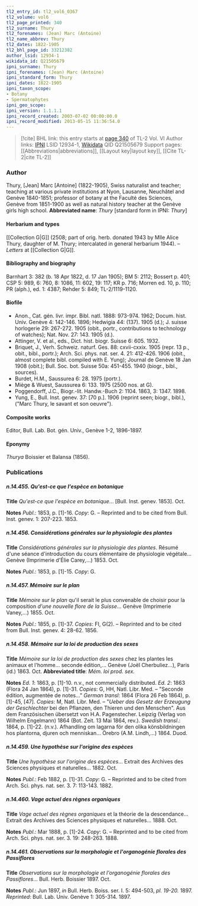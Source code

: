 ```yaml
---
tl2_entry_id: tl2_vol6_0367
tl2_volume: vol6
tl2_page_printed: 340
tl2_surname: Thury
tl2_forenames: (Jean) Marc (Antoine)
tl2_name_abbrev: Thury
tl2_dates: 1822-1905
tl2_bhl_page_id: 33212382
author_lsid: 12934-1
wikidata_id: Q21505679
ipni_surname: Thury
ipni_forenames: (Jean) Marc (Antoine)
ipni_standard_form: Thury
ipni_dates: 1822-1905
ipni_taxon_scope: 
- Botany
- Spermatophytes
ipni_geo_scope: 
ipni_version: 1.1.1.1
ipni_record_created: 2003-07-02 00:00:00.0
ipni_record_modified: 2013-05-15 11:36:54.0
---
```


> [!cite] BHL link: this entry starts at [page 340](https://www.biodiversitylibrary.org/page/33212382) of TL-2 Vol. VI
> Author links: [IPNI](https://www.ipni.org/a/12934-1) LSID 12934-1, [Wikidata](https://www.wikidata.org/wiki/Q21505679) QID Q21505679
> Support pages: [[Abbreviations|abbreviations]], [[Layout key|layout key]], [[Cite TL-2|cite TL-2]]

### Author

Thury, \[Jean\] Marc \[Antoine\] (1822-1905), Swiss naturalist and teacher; teaching at various private institutions at Nyon, Lausanne, Neuchâtel and Genève 1840-1851; professor of botany at the Faculté des Sciences, Genève from 1851-1900 as well as natural history teacher at the Genève girls high school. 
**Abbreviated name**: *Thury* \[standard form in IPNI: *Thury*\]

#### Herbarium and types

[[Collection G|G]] (2508; part of orig. herb. donated 1943 by Mlle Alice Thury, daughter of M. Thury; intercalated in general herbarium 1944). – *Letters* at [[Collection G|G]].

#### Bibliography and biography

Barnhart 3: 382 (b. 18 Apr 1822, d. 17 Jan 1905); BM 5: 2112; Bossert p. 401; CSP 5: 989, 6: 760, 8: 1086, 11: 602, 19: 117; KR p. 716; Morren ed. 10, p. 110; PR (alph.), ed. 1: 4387; Rehder 5: 849; TL-2/1119-1120.

#### Biofile

- Anon., Cat. gén. livr. impr. Bibl. natl. 1888: 973-974. 1962; Docum. hist. Univ. Genève 4: 142-146. 1896; Hedwigia 44: (137). 1905 (d.); J. suisse horlogerie 29: 267-272. 1905 (obit., portr., contributions to technology of watches); Nat. Nov. 27: 143. 1905 (d.).
- Attinger, V. et al., eds., Dict. hist. biogr. Suisse 6: 605. 1932.
- Briquet, J., Verh. Schweiz. naturf. Ges. 88: cxvii-cxxix. 1905 (repr. 13 p., obit., bibl., portr.); Arch. Sci. phys. nat. ser. 4. 21: 412-426. 1906 (obit., almost complete bibl. compiled with E. Yung); Journal de Genève 18 Jan 1908 (obit.); Bull. Soc. bot. Suisse 50a: 451-455. 1940 (biogr., bibl., sources).
- Burdet, H.M., Saussurea 6: 28. 1975 (portr.).
- Miège & Wuest, Saussurea 6: 133. 1975 (2500 nos. at G).
- Poggendorff, J.C., Biogr.-lit. Handw.-Buch 2: 1104. 1863, 3: 1347. 1898.
- Yung, E., Bull. Inst. genev. 37: \[70 p.\]. 1906 (reprint seen; biogr., bibl.), ("Marc Thury, le savant et son oeuvre").

#### Composite works

Editor, Bull. Lab. Bot. gén. Univ., Genève 1-2, 1896-1897.

#### Eponymy

*Thurya* Boissier et Balansa (1856).

### Publications

##### n.14.455. Qu'est-ce que l'espèce en botanique

**Title**
*Qu'est-ce que l'espèce en botanique*... \[Bull. Inst. genev. 1853\]. Oct.

**Notes**
*Publ*.: 1853, p. \[1\]-16. *Copy*: G. – Reprinted and to be cited from Bull. Inst. genev. 1: 207-223. 1853.

##### n.14.456. Considérations générales sur la physiologie des plantes

**Title**
*Considérations générales sur la physiologie des plantes*. Résumé d'une séance d'introduction du cours élémentaire de physiologie végétale... Genève (Imprimerie d'Élie Carey,...) 1853. Oct.

**Notes**
*Publ*.: 1853, p. \[1\]-15. *Copy*: G.

##### n.14.457. Mémoire sur le plan

**Title**
*Mémoire sur le plan* qu'il serait le plus convenable de choisir pour la composition *d'une nouvelle flore de la Suisse*... Genève (Imprimerie Vaney,...) 1855. Oct.

**Notes**
*Publ*.: 1855, p. \[1\]-37. *Copies*: FI, G(2). – Reprinted and to be cited from Bull. Inst. genev. 4: 28-62. 1856.

##### n.14.458. Mémoire sur la loi de production des sexes

**Title**
*Mémoire sur la loi de production des sexes* chez les plantes les animaux et l'homme... seconde édition,... Genève (Joël Cherbuliez...), Paris (id.) 1863. Oct.
**Abbreviated title**: *Mém. loi prod. sex.*

**Notes**
*Ed. 1*: 1863, p. \[1\]-10. n.v., not commercially distributed.
*Ed. 2*: 1863 (Flora 24 Jan 1864), p. \[1\]-31. *Copies*: G, HH, Natl. Libr. Med. – "Seconde édition, augmentée de notes..."
*German transl*: 1864 (Flora 26 Feb 1864), p. \[1\]-45, \[47\]. *Copies*: M, Natl. Libr. Med. – "*Ueber das Gesetz der Erzeugung der Geschlechter* bei den Pflanzen, den Thieren und den Menschen". Aus dem Französischen übersetzt von H.A. Pagenstecher. Leipzig (Verlag von Wilhelm Engelmann) 1864 (Bot. Zeit. 13 Mai 1864, rev.).
*Swedish transl*.: 1864, p. \[1\]-22. (n.v.). Afhandling om lagarna för den olika könsbildningen hos plantorna, djuren och menniskan... Örebro (A.M. Lindh,...) 1864. Duod.

##### n.14.459. Une hypothèse sur l'origine des espèces

**Title**
*Une hypothèse sur l'origine des espèces*... Extrait des Archives des Sciences physiques et naturelles... 1882. Oct.

**Notes**
*Publ*.: Feb 1882, p. \[1\]-31. *Copy*: G. – Reprinted and to be cited from Arch. Sci. phys. nat. ser. 3. 7: 113-143. 1882.

##### n.14.460. Vage actuel des règnes organiques

**Title**
*Vage actuel des règnes organiques* et la théorie de la descendance... Extrait des Archives des Sciences physiques et naturelles... 1888. Oct.

**Notes**
*Publ*.: Mar 1888, p. \[1\]-24. *Copy*: G. – Reprinted and to be cited from Arch. Sci. phys. nat. ser. 3. 19: 248-263. 1888.

##### n.14.461. Observations sur la morphologie et l'organogénie florales des Passiflores

**Title**
*Observations sur la morphologie et l'organogénie florales des Passiflores*... Bull. Herb. Boissier 1897. Oct.

**Notes**
*Publ*.: Jun 1897, *in* Bull. Herb. Boiss. ser. I. 5: 494-503, *pl. 19-20.* 1897.
*Reprinted*: Bull. Lab. Univ. Genève 1: 305-314. 1897.

